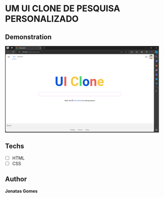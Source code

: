 # UM  UI CLONE DE PESQUISA PERSONALIZADO

## Demonstration

<img src="./assets/UI Clone].png" alt="Exemplo">

## Techs
* [ ] HTML
* [ ] CSS

## Author

**Jonatas Gomes**